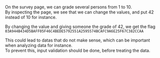 On the survey page, we can grade several persons from 1 to 10.  
By inspecting the page, we see that we can change the values, and put 42 instead of 10 for instance.  

By changing the value and giving someone the grade of 42, we get the flag  
`03A944B434D5BAFF05F46C4BEDE5792551A2595574BCAFC9A6E25F67C382CCAA`  

This could lead to datas that do not make sense, which can be important when analyzing data for instance.  
To prevent this, input validation should be done, before treating the data.